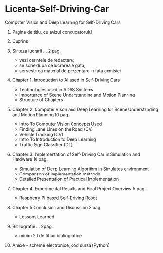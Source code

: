 # Licenta-Self-Driving-Car
Computer Vision and Deep Learning for Self-Driving Cars

1.	Pagina de titlu, cu avizul conducatorului

2.	Cuprins

3.	Sinteza lucrarii ... 2 pag.
    -	vezi cerintele de redactare;
    -	se scrie dupa ce lucrarea e gata;
    -	serveste ca material de prezentare in fata comisiei
    
4.	Chapter 1. Introduction to AI used in Self-Driving Cars 
    -	Technologies used in ADAS Systems
    -	Importance of Scene Understanding and Motion Planning
    -	Structure of Chapters
    
5.	Chapter 2. Computer Vison and Deep Learning for Scene Understanding and Motion Planning 10 pag.
    -	Intro To Computer Vision Concepts Used
    -	Finding Lane Lines on the Road (CV)
    -	Vehicle Tracking (CV)
    -	Intro To Introduction to Deep Learning 
    -	Traffic Sign Classifier (DL)
    
6.	Chapter 3. Implementation of Self-Driving Car in Simulation and Hardware 10 pag. 
    -	Simulation of Deep Learning Algorithm in Simulates environment
    -	Comparison of implementation methods 
    -	Detailed Presentation of Practical Implementation 
    
7.	Chapter 4. Experimental Results and Final Project Overview 5 pag.
    -	Raspberry Pi based Self-Driving Robot
    
8.	Chapter 5 Conclusion and Discussion 3 pag.
    -	Lessons Learned
    
9.	Bibliografie ... 2pag.
    -	minim 20 de titluri bibliografice

10.	Anexe - scheme electronice, cod sursa (Python) 
